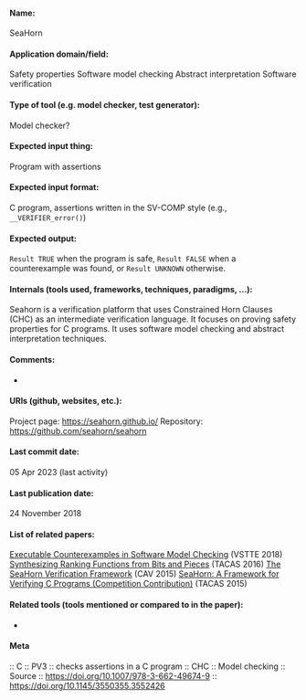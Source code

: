 #### Name:
SeaHorn

#### Application domain/field:
Safety properties
Software model checking
Abstract interpretation
Software verification

#### Type of tool (e.g. model checker, test generator):
Model checker?

#### Expected input thing:
Program with assertions

#### Expected input format:
C program, assertions written in the SV-COMP style (e.g., `__VERIFIER_error()`)

#### Expected output:
`Result TRUE` when the program is safe, `Result FALSE` when a counterexample was found, or `Result UNKNOWN` otherwise.

#### Internals (tools used, frameworks, techniques, paradigms, ...):
Seahorn is a verification platform that uses Constrained Horn Clauses (CHC) as an intermediate verification language. It focuses on proving safety properties for C programs.
It uses software model checking and abstract interpretation techniques.

#### Comments:
-

#### URIs (github, websites, etc.):
Project page: https://seahorn.github.io/
Repository: https://github.com/seahorn/seahorn

#### Last commit date:
05 Apr 2023 (last activity)

#### Last publication date:
24 November 2018

#### List of related papers:
[Executable Counterexamples in Software Model Checking](https://doi.org/10.1007/978-3-030-03592-1_2) (VSTTE 2018)
[Synthesizing Ranking Functions from Bits and Pieces](https://doi.org/10.1007/978-3-662-49674-9_4) (TACAS 2016)
[The SeaHorn Verification Framework](https://doi.org/10.1007/978-3-319-21690-4_20) (CAV 2015)
[SeaHorn: A Framework for Verifying C Programs (Competition Contribution)](https://doi.org/10.1007/978-3-662-46681-0_41) (TACAS 2015)

#### Related tools (tools mentioned or compared to in the paper):
-

#### Meta
:: C
:: PV3 :: checks assertions in a C program
:: CHC
:: Model checking
:: Source :: https://doi.org/10.1007/978-3-662-49674-9 :: https://doi.org/10.1145/3550355.3552426
